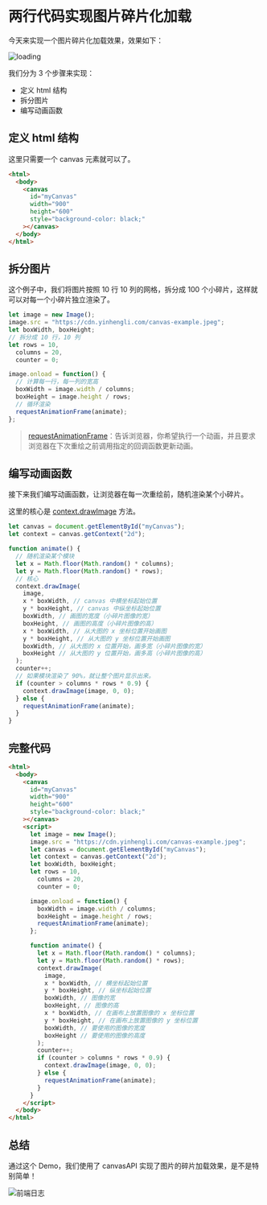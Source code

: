 # 两行代码实现图片碎片化加载

今天来实现一个图片碎片化加载效果，效果如下：

![loading](https://cdn.yinhengli.com/img-loading.gif)

我们分为 3 个步骤来实现：

- 定义 html 结构
- 拆分图片
- 编写动画函数

## 定义 html 结构

这里只需要一个 canvas 元素就可以了。

```html
<html>
  <body>
    <canvas
      id="myCanvas"
      width="900"
      height="600"
      style="background-color: black;"
    ></canvas>
  </body>
</html>
```

## 拆分图片

这个例子中，我们将图片按照 10 行 10 列的网格，拆分成 100 个小碎片，这样就可以对每一个小碎片独立渲染了。

```js
let image = new Image();
image.src = "https://cdn.yinhengli.com/canvas-example.jpeg";
let boxWidth, boxHeight;
// 拆分成 10 行，10 列
let rows = 10,
  columns = 20,
  counter = 0;

image.onload = function() {
  // 计算每一行，每一列的宽高
  boxWidth = image.width / columns;
  boxHeight = image.height / rows;
  // 循环渲染
  requestAnimationFrame(animate);
};
```

> [requestAnimationFrame](https://developer.mozilla.org/zh-CN/docs/Web/API/Window/requestAnimationFrame)：告诉浏览器，你希望执行一个动画，并且要求浏览器在下次重绘之前调用指定的回调函数更新动画。

## 编写动画函数

接下来我们编写动画函数，让浏览器在每一次重绘前，随机渲染某个小碎片。

这里的核心是 [context.drawImage](https://developer.mozilla.org/zh-CN/docs/Web/API/CanvasRenderingContext2D/drawImage) 方法。

```js
let canvas = document.getElementById("myCanvas");
let context = canvas.getContext("2d");

function animate() {
  // 随机渲染某个模块
  let x = Math.floor(Math.random() * columns);
  let y = Math.floor(Math.random() * rows);
  // 核心
  context.drawImage(
    image,
    x * boxWidth, // canvas 中横坐标起始位置
    y * boxHeight, // canvas 中纵坐标起始位置
    boxWidth, // 画图的宽度（小碎片图像的宽）
    boxHeight, // 画图的高度（小碎片图像的高）
    x * boxWidth, // 从大图的 x 坐标位置开始画图
    y * boxHeight, // 从大图的 y 坐标位置开始画图
    boxWidth, // 从大图的 x 位置开始，画多宽（小碎片图像的宽）
    boxHeight // 从大图的 y 位置开始，画多高（小碎片图像的高）
  );
  counter++;
  // 如果模块渲染了 90%，就让整个图片显示出来。
  if (counter > columns * rows * 0.9) {
    context.drawImage(image, 0, 0);
  } else {
    requestAnimationFrame(animate);
  }
}
```

## 完整代码

```html
<html>
  <body>
    <canvas
      id="myCanvas"
      width="900"
      height="600"
      style="background-color: black;"
    ></canvas>
    <script>
      let image = new Image();
      image.src = "https://cdn.yinhengli.com/canvas-example.jpeg";
      let canvas = document.getElementById("myCanvas");
      let context = canvas.getContext("2d");
      let boxWidth, boxHeight;
      let rows = 10,
        columns = 20,
        counter = 0;

      image.onload = function() {
        boxWidth = image.width / columns;
        boxHeight = image.height / rows;
        requestAnimationFrame(animate);
      };

      function animate() {
        let x = Math.floor(Math.random() * columns);
        let y = Math.floor(Math.random() * rows);
        context.drawImage(
          image,
          x * boxWidth, // 横坐标起始位置
          y * boxHeight, // 纵坐标起始位置
          boxWidth, // 图像的宽
          boxHeight, // 图像的高
          x * boxWidth, // 在画布上放置图像的 x 坐标位置
          y * boxHeight, // 在画布上放置图像的 y 坐标位置
          boxWidth, // 要使用的图像的宽度
          boxHeight // 要使用的图像的高度
        );
        counter++;
        if (counter > columns * rows * 0.9) {
          context.drawImage(image, 0, 0);
        } else {
          requestAnimationFrame(animate);
        }
      }
    </script>
  </body>
</html>
```

## 总结

通过这个 Demo，我们使用了 canvasAPI 实现了图片的碎片加载效果，是不是特别简单！

![前端日志](https://cdn.yinhengli.com/qianduanrizhi.png)
